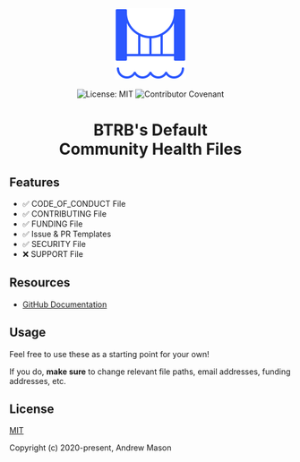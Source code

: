 <p align="center">
  <a href="https://bridgetownrb.com" target="_blank" rel="noopener noreferrer">
    <img src="https://github.com/bt-rb/.github/blob/main/.github/img/logo.svg" width="128" height="128">
  </a>
</p>

<p align="center">
  <img src="https://badgen.net/github/license/bt-rb/.github" alt="License: MIT">
  <img src="https://img.shields.io/badge/Contributor%20Covenant-v2.0%20adopted-ff69b4.svg" alt="Contributor Covenant">
</p>

<h1 align="center">
  BTRB's Default<br />Community Health Files
</h1>

## Features

- ✅ CODE_OF_CONDUCT File
- ✅ CONTRIBUTING File
- ✅ FUNDING File
- ✅ Issue & PR Templates
- ✅ SECURITY File
- ❌ SUPPORT File

## Resources

- [GitHub Documentation](https://docs.github.com/en/free-pro-team@latest/github/building-a-strong-community/creating-a-default-community-health-file)

## Usage

Feel free to use these as a starting point for your own!

If you do, **make sure** to change relevant file paths, email addresses, funding addresses, etc.

## License

[MIT](https://opensource.org/licenses/MIT)

Copyright (c) 2020-present, Andrew Mason
